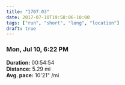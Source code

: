 ```yaml
---
title: "1707.03"
date: 2017-07-10T19:58:06-10:00
tags: ["run", "short", "long", "location"]
draft: true
---
```


### Mon, Jul 10, 6:22 PM

**Duration:** 00:54:54  
**Distance:** 5.29 mi  
**Avg. pace:** 10'21" /mi